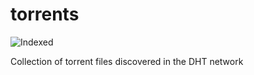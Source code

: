 torrents 
========
![Indexed](https://img.shields.io/badge/indexed-36198-blue)

Collection of torrent files discovered in the DHT network
